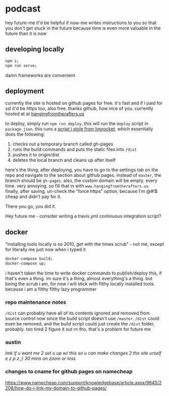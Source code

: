 # podcast

hey future-me it'd be helpful if now-me writes instructions to you so that you don't get stuck in the future because time is even more valuable in the future than it is now

## developing locally

```bash
npm i;
npm run serve;
```

damn frameworks are convenient

## deployment

currently the site is hosted on github pages for free. it's fast and if i paid for ssl it'd be https too, also free. thanks github, how nice of you. currently hosted at at [hangingfromtherafters.us](http://www.hangingfromtherafters.us)

to deploy, simply run `npm run deploy`. this will run the `deploy` script in `package.json`. this runs a [script i stole from logrocket](https://blog.logrocket.com/build-deploy-vue-js-app-github-pages/), which essentially does the following:

1. checks out a temporary branch called gh-pages
2. runs the build commands and puts the static files into `/dist`
3. pushes it to origin/dist
4. deletes the local branch and cleans up after itself

here's the thing; after deploying, you have to go to the settings tab on the repo and navigate to the section about github pages. instead of `master`, the branch should be `gh-pages`. also, the custom domain will be empty. every time. very annoying. so fill that in with `www.hangingfromtherafters.us`. finally, after saving, un-check the "force https" option, because I'm @#!$ cheap and didn't pay for it.

There you go, you did it.

Hey future me - consider writing a travis.yml continuous integration script?

## docker

"installing tools locally is so 2010, get with the times scrub" - not me, except for literally me just now when i typed it

```bash
docker-compose build;
docker-compose up;
```

i haven't taken the time to write docker commands to publish/deploy this, if that's even a thing. im sure it's a thing, almost everything's a thing. but being the scrub i am, for now i will stick with filthy locally installed tools. because i am a filthy filthy lazy programmer

### repo maintenance notes

`/dist` can probably have all of its contents ignored and removed from source control now since the build script doesn't use `/master`. `/dist` could even be removed, and the build script could just create the `/dist` folder, probably. too tired 2 figure it out rn tho, that's a problem for future me

### austin

*lmk if u want me 2 set u up w/ this so u can make changes 2 the site urself e z p z ;) 30 mins on zoom or less*


### changes to cname for github pages on namecheap
https://www.namecheap.com/support/knowledgebase/article.aspx/9645/2208/how-do-i-link-my-domain-to-github-pages/
